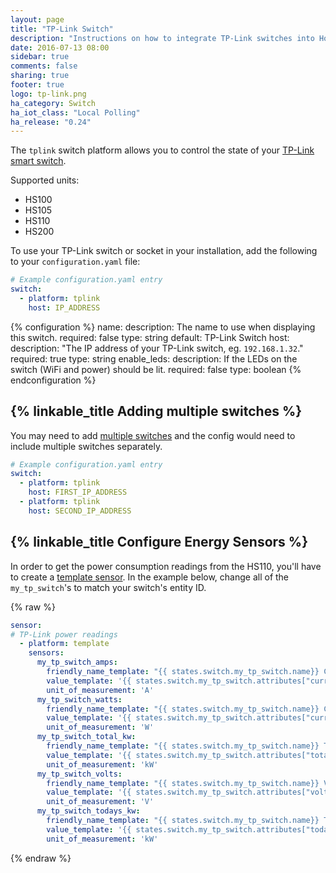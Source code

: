 ```yaml
---
layout: page
title: "TP-Link Switch"
description: "Instructions on how to integrate TP-Link switches into Home Assistant."
date: 2016-07-13 08:00
sidebar: true
comments: false
sharing: true
footer: true
logo: tp-link.png
ha_category: Switch
ha_iot_class: "Local Polling"
ha_release: "0.24"
---
```


The `tplink` switch platform allows you to control the state of your [TP-Link smart switch](http://www.tp-link.com/en/products/list-5258.html).

Supported units:

- HS100
- HS105
- HS110
- HS200

To use your TP-Link switch or socket in your installation, add the following to your `configuration.yaml` file:

```yaml
# Example configuration.yaml entry
switch:
  - platform: tplink
    host: IP_ADDRESS
```

{% configuration %}
name:
  description: The name to use when displaying this switch.
  required: false
  type: string
  default: TP-Link Switch
host:
  description: "The IP address of your TP-Link switch, eg. `192.168.1.32`."
  required: true
  type: string
enable_leds:
  description: If the LEDs on the switch (WiFi and power) should be lit.
  required: false
  type: boolean
{% endconfiguration %}

## {% linkable_title Adding multiple switches %}

You may need to add [multiple switches](https://community.home-assistant.io/t/multiple-tp-link-switches/6935) and the config would need to include multiple switches separately.

```yaml
# Example configuration.yaml entry
switch:
  - platform: tplink
    host: FIRST_IP_ADDRESS
  - platform: tplink
    host: SECOND_IP_ADDRESS
```

## {% linkable_title Configure Energy Sensors %} ##

In order to get the power consumption readings from the HS110, you'll have to create a [template sensor](https://www.home-assistant.io/components/switch.template/). In the example below, change all of the `my_tp_switch`'s to match your switch's entity ID.

{% raw %}
```yaml
sensor:
# TP-Link power readings
  - platform: template
    sensors:
      my_tp_switch_amps:
        friendly_name_template: "{{ states.switch.my_tp_switch.name}} Current"
        value_template: '{{ states.switch.my_tp_switch.attributes["current_a"] | float }}'
        unit_of_measurement: 'A'
      my_tp_switch_watts:
        friendly_name_template: "{{ states.switch.my_tp_switch.name}} Current Consumption"
        value_template: '{{ states.switch.my_tp_switch.attributes["current_power_w"] | float }}'
        unit_of_measurement: 'W'
      my_tp_switch_total_kw:
        friendly_name_template: "{{ states.switch.my_tp_switch.name}} Total Consumption"
        value_template: '{{ states.switch.my_tp_switch.attributes["total_energy_kwh"] | float }}'
        unit_of_measurement: 'kW'
      my_tp_switch_volts:
        friendly_name_template: "{{ states.switch.my_tp_switch.name}} Voltage"
        value_template: '{{ states.switch.my_tp_switch.attributes["voltage"] | float }}'
        unit_of_measurement: 'V'
      my_tp_switch_todays_kw:
        friendly_name_template: "{{ states.switch.my_tp_switch.name}} Today's Consuption"
        value_template: '{{ states.switch.my_tp_switch.attributes["today_energy_kwh"] | float }}'
        unit_of_measurement: 'kW'
```
{% endraw %}
